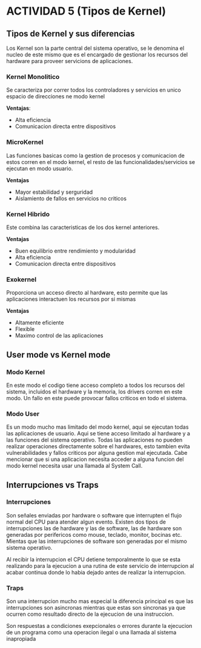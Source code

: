 # ACTIVIDAD 5 (Tipos de Kernel)
## Tipos de Kernel y sus diferencias
Los Kernel son la parte central del sistema operativo, se le denomina el nucleo de este mismo que es el encargado de gestionar los recursos del hardware para proveer servicions de aplicaciones.

### Kernel Monolitico
Se caracteriza por correr todos los controladores y servicios en unico espacio de direcciones ne modo kernel

**Ventajas**: 
- Alta eficiencia
- Comunicacion directa entre dispositivos

### MicroKernel
Las funciones basicas como la gestion de procesos y comunicacion de estos corren en el modo kernel, el resto de las funcionalidades/servicios se ejecutan en modo usuario.

**Ventajas**
- Mayor estabilidad y serguridad
- Aislamiento de fallos en servicios no criticos

### Kernel Hibrido
Este combina las caracteristicas de los dos kernel anteriores.

**Ventajas**
- Buen equilibrio entre rendimiento y modularidad
- Alta eficiencia 
- Comunicacion directa entre dispositivos

### Exokernel
Proporciona un acceso directo al hardware, esto permite que las aplicaciones interactuen los recursos por si mismas

**Ventajas**
- Altamente eficiente
- Flexible
- Maximo control de las aplicaciones

## User mode vs Kernel mode

### Modo Kernel
En este modo el codigo tiene acceso completo a todos los recursos del sistema, incluidos el hardware y la memoria, los drivers corren en este modo. Un fallo en este puede provocar fallos criticos en todo el sistema.

### Modo User
Es un modo mucho mas limitado del modo kernel, aqui se ejecutan todas las aplicaciones de usuario. Aqui se tiene acceso limitado al hardware y a las funciones del sistema operativo. Todas las aplicaciones no pueden realizar operaciones directamente sobre el hardwares, esto tambien evita vulnerabilidades y fallos criticos por alguna gestion mal ejecutada. Cabe mencionar que si una aplicacion necesita acceder a alguna funcion del modo kernel necesita usar una llamada al System Call.

## Interrupciones vs Traps

### Interrupciones
Son señales enviadas por hardware o software que interrupten el flujo normal del CPU para atender algun evento. Existen dos tipos de interrupciones las de hardware y las de software, las de hardware son generadas por perifericos como mouse, teclado, monitor, bocinas etc.
Mientas que las interrupciones de software son generadas por el mismo sistema operativo. 

Al recibir la interrupcion el CPU detiene temporalmente lo que se esta realizando para la ejecucion a una rutina de este servicio de interrupcion al acabar continua donde lo habia dejado antes de realizar la interrupcion.

### Traps
Son una interrupcion mucho mas especial la diferencia principal es que las interrupciones son asincronas mientras que estas son sincronas ya que ocurren como resultado directo de la ejecucion de una instruccion.

Son respuestas a condiciones exepcionales o errores durante la ejecucion de un programa como una operacion ilegal o una llamada al sistema inapropiada

